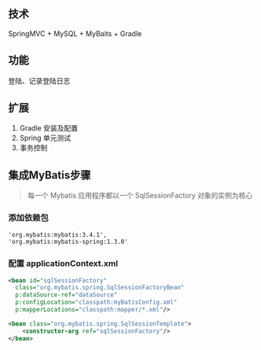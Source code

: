 ## 技术

SpringMVC + MySQL + MyBaits + Gradle

## 功能

登陆、记录登陆日志

## 扩展

1. Gradle 安装及配置
2. Spring 单元测试
3. 事务控制

## 集成MyBatis步骤

> 每一个 Mybatis 应用程序都以一个 SqlSessionFactory 对象的实例为核心

### 添加依赖包

```xml
'org.mybatis:mybatis:3.4.1',
'org.mybatis:mybatis-spring:1.3.0'
```

### 配置 applicationContext.xml

```xml
<bean id="sqlSessionFactory"
  class="org.mybatis.spring.SqlSessionFactoryBean"
  p:dataSource-ref="dataSource"
  p:configLocation="classpath:myBatisConfig.xml"
  p:mapperLocations="classpath:mapper/*.xml"/>

<bean class="org.mybatis.spring.SqlSessionTemplate">
	<constructor-arg ref="sqlSessionFactory"/>
</bean>
```


